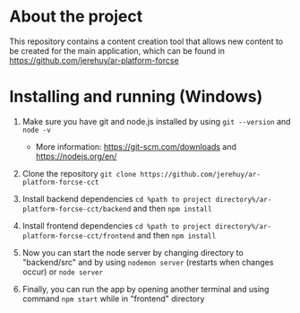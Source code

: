 # About the project
This repository contains a content creation tool that allows new content to be created for the main application, which can be found in https://github.com/jerehuy/ar-platform-forcse

# Installing and running (Windows)

1. Make sure you have git and node.js installed by using ```git --version``` and ```node -v```

    * More information: https://git-scm.com/downloads and https://nodejs.org/en/

2. Clone the repository ```git clone https://github.com/jerehuy/ar-platform-forcse-cct```
3. Install backend dependencies ```cd %path to project directory%/ar-platform-forcse-cct/backend``` and then ```npm install```
4. Install frontend dependencies ```cd %path to project directory%/ar-platform-forcse-cct/frontend``` and then ```npm install```
5. Now you can start the node server by changing directory to "backend/src" and by using ```nodemon server``` (restarts when changes occur) or ```node server```
6. Finally, you can run the app by opening another terminal and using command ```npm start``` while in "frontend" directory

